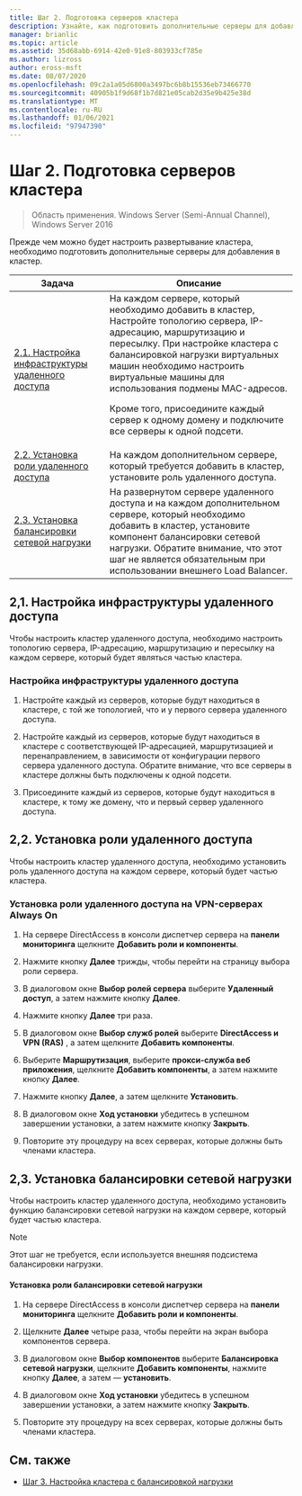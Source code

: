 ```yaml
---
title: Шаг 2. Подготовка серверов кластера
description: Узнайте, как подготовить дополнительные серверы для добавления в кластер.
manager: brianlic
ms.topic: article
ms.assetid: 35d68abb-6914-42e0-91e8-803933cf785e
ms.author: lizross
author: eross-msft
ms.date: 08/07/2020
ms.openlocfilehash: 09c2a1a05d6800a3497bc6b8b15536eb73466770
ms.sourcegitcommit: 40905b1f9d68f1b7d821e05cab2d35e9b425e38d
ms.translationtype: MT
ms.contentlocale: ru-RU
ms.lasthandoff: 01/06/2021
ms.locfileid: "97947390"
---
```

# <a name="step-2-prepare-cluster-servers"></a>Шаг 2. Подготовка серверов кластера

>Область применения. Windows Server (Semi-Annual Channel), Windows Server 2016

Прежде чем можно будет настроить развертывание кластера, необходимо подготовить дополнительные серверы для добавления в кластер.

|Задача|Описание|
|----|--------|
|[2,1. Настройка инфраструктуры удаленного доступа](#BKMK_config)|На каждом сервере, который необходимо добавить в кластер, Настройте топологию сервера, IP-адресацию, маршрутизацию и пересылку. При настройке кластера с балансировкой нагрузки виртуальных машин необходимо настроить виртуальные машины для использования подмены MAC-адресов.<p>Кроме того, присоедините каждый сервер к одному домену и подключите все серверы к одной подсети.|
|[2,2. Установка роли удаленного доступа](#BKMK_Install)|На каждом дополнительном сервере, который требуется добавить в кластер, установите роль удаленного доступа.|
|[2,3. Установка балансировки сетевой нагрузки](#BKMK_NLB)|На развернутом сервере удаленного доступа и на каждом дополнительном сервере, который необходимо добавить в кластер, установите компонент балансировки сетевой нагрузки. Обратите внимание, что этот шаг не является обязательным при использовании внешнего Load Balancer.|

## <a name="21-configure-the-remote-access-infrastructure"></a><a name="BKMK_config"></a>2,1. Настройка инфраструктуры удаленного доступа
Чтобы настроить кластер удаленного доступа, необходимо настроить топологию сервера, IP-адресацию, маршрутизацию и пересылку на каждом сервере, который будет являться частью кластера.

### <a name="to-configure-the-remote-access-infrastructure"></a>Настройка инфраструктуры удаленного доступа

1.  Настройте каждый из серверов, которые будут находиться в кластере, с той же топологией, что и у первого сервера удаленного доступа.

2.  Настройте каждый из серверов, которые будут находиться в кластере с соответствующей IP-адресацией, маршрутизацией и перенаправлением, в зависимости от конфигурации первого сервера удаленного доступа. Обратите внимание, что все серверы в кластере должны быть подключены к одной подсети.

3.  Присоедините каждый из серверов, которые будут находиться в кластере, к тому же домену, что и первый сервер удаленного доступа.

## <a name="22-install-the-remote-access-role"></a><a name="BKMK_Install"></a>2,2. Установка роли удаленного доступа
Чтобы настроить кластер удаленного доступа, необходимо установить роль удаленного доступа на каждом сервере, который будет частью кластера.

### <a name="to-install-the-remote-access-role-on-always-on-vpn-servers"></a>Установка роли удаленного доступа на VPN-серверах Always On

1.  На сервере DirectAccess в консоли диспетчер сервера на **панели мониторинга** щелкните **Добавить роли и компоненты**.

2.  Нажмите кнопку **Далее** трижды, чтобы перейти на страницу выбора роли сервера.

3.  В диалоговом окне **Выбор ролей сервера** выберите **Удаленный доступ**, а затем нажмите кнопку **Далее**.

4.  Нажмите кнопку **Далее** три раза.

5.  В диалоговом окне **Выбор служб ролей** выберите **DirectAccess и VPN (RAS)** , а затем щелкните **Добавить компоненты**.

6.  Выберите **Маршрутизация**, выберите **прокси-служба веб приложения**, щелкните **Добавить компоненты**, а затем нажмите кнопку **Далее**.

7. Нажмите кнопку **Далее**, а затем щелкните **Установить**.

8.  В диалоговом окне **Ход установки** убедитесь в успешном завершении установки, а затем нажмите кнопку **Закрыть**.

9.  Повторите эту процедуру на всех серверах, которые должны быть членами кластера.

## <a name="23-install-nlb"></a><a name="BKMK_NLB"></a>2,3. Установка балансировки сетевой нагрузки
Чтобы настроить кластер удаленного доступа, необходимо установить функцию балансировки сетевой нагрузки на каждом сервере, который будет частью кластера.

> [!NOTE]
> Этот шаг не требуется, если используется внешняя подсистема балансировки нагрузки.

#### <a name="to-install-the-nlb-role"></a>Установка роли балансировки сетевой нагрузки

1.  На сервере DirectAccess в консоли диспетчер сервера на **панели мониторинга** щелкните **Добавить роли и компоненты**.

2.  Щелкните **Далее** четыре раза, чтобы перейти на экран выбора компонентов сервера.

3.  В диалоговом окне **Выбор компонентов** выберите **Балансировка сетевой нагрузки**, щелкните **Добавить компоненты**, нажмите кнопку **Далее**, а затем — **установить**.

4.  В диалоговом окне **Ход установки** убедитесь в успешном завершении установки, а затем нажмите кнопку **Закрыть**.

5.  Повторите эту процедуру на всех серверах, которые должны быть членами кластера.

## <a name="see-also"></a><a name="BKMK_Links"></a> См. также

-   [Шаг 3. Настройка кластера с балансировкой нагрузки](Step-3-Configure-a-Load-Balanced-Cluster.md)



